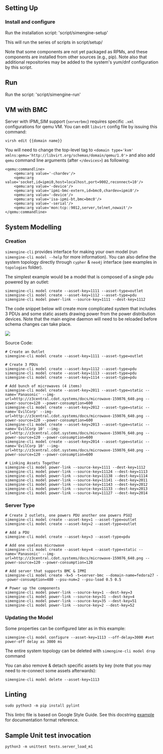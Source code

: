 ## Setting Up

### Install and configure

Run the installation script:
'script/simengine-setup'

This will run the series of scripts in script/setup/

Note that some components are not yet packaged as RPMs,
and these components are installed from other sources
(e.g., pip). Note also that additional repositories may
be added to the system's yum/dnf configuration by this
script.

## Run

Run the script:
'script/simengine-run'

## VM with BMC

Server with IPMI_SIM support (`serverbmc`) requires specific `.xml` configurations for qemu VM. You can edit `libvirt` config file 
by issuing this command:

`virsh edit {{domain name}}`

You will need to change the top-level tag to `<domain type='kvm' xmlns:qemu='http://libvirt.org/schemas/domain/qemu/1.0'>` and also add `qemu` command line arguments (after `</devices>`) as following:


    <qemu:commandline>
        <qemu:arg value='-chardev'/>
        <qemu:arg value='socket,id=ipmi0,host=localhost,port=9002,reconnect=10'/>
        <qemu:arg value='-device'/>
        <qemu:arg value='ipmi-bmc-extern,id=bmc0,chardev=ipmi0'/>
        <qemu:arg value='-device'/>
        <qemu:arg value='isa-ipmi-bt,bmc=bmc0'/>
        <qemu:arg value='-serial'/>
        <qemu:arg value='mon:tcp::9012,server,telnet,nowait'/>
    </qemu:commandline>

## System Modelling

### Creation

`simengine-cli` provides interface for making your own model (run `simengine-cli model --help` for more information). You can also define the system topology directly through `cypher`  & `neo4j` interface (see examples in `topologies` folder).

The simplest example would be a model that is composed of a single pdu powered by an outlet:

    simengine-cli model create --asset-key=1111 --asset-type=outlet
    simengine-cli model create --asset-key=1112 --asset-type=pdu
    simengine-cli model power-link --source-key=1111 --dest-key=1112

The code snippet below will create more complicated system that includes 3 PDUs and some static assets drawing power from the power distribution devices. Note that the main engine daemon will need to be reloaded before schema changes can take place.

![](https://d2mxuefqeaa7sj.cloudfront.net/s_CC16473B6C5F58570EB58EA5E80058A0D480F8E0A83C2F210CA8B571B2BEB5FA_1530046389520_sample.png)


Source Code:


    # Create an Outlet
    simengine-cli model create --asset-key=1111 --asset-type=outlet
    
    # Create 3 PDUs
    simengine-cli model create --asset-key=1112 --asset-type=pdu
    simengine-cli model create --asset-key=1113 --asset-type=pdu
    simengine-cli model create --asset-key=1114 --asset-type=pdu
    
    # Add bunch of microwaves (4 items)
    simengine-cli model create --asset-key=2011 --asset-type=static --name='Panasonic' --img-url=http://z3central.cdot.systems/docs/microwave-159076_640.png --power-source=120 --power-consumption=600
    simengine-cli model create --asset-key=2012 --asset-type=static --name='EvilCorp' --img-url=http://z3central.cdot.systems/docs/microwave-159076_640.png --power-source=120 --power-consumption=600
    simengine-cli model create --asset-key=2013 --asset-type=static --name='EvilCorp 10' --img-url=http://z3central.cdot.systems/docs/microwave-159076_640.png --power-source=120 --power-consumption=600
    simengine-cli model create --asset-key=2014 --asset-type=static --name='EvilCorp 10' --img-url=http://z3central.cdot.systems/docs/microwave-159076_640.png --power-source=120 --power-consumption=600
    
    # Linking Assets Together
    simengine-cli model power-link --source-key=1111 --dest-key=1112
    simengine-cli model power-link --source-key=11124 --dest-key=1113
    simengine-cli model power-link --source-key=11138 --dest-key=1114
    simengine-cli model power-link --source-key=11141 --dest-key=2011
    simengine-cli model power-link --source-key=11143 --dest-key=2012
    simengine-cli model power-link --source-key=11133 --dest-key=2013
    simengine-cli model power-link --source-key=11127 --dest-key=2014
    
    
### Server Type


    # Create 2 outlets, one powers PDU another one powers PSU2
    simengine-cli model create --asset-key=1 --asset-type=outlet
    simengine-cli model create --asset-key=2 --asset-type=outlet

    # Add a PDU 
    simengine-cli model create --asset-key=3 --asset-type=pdu
   
    # Add one useless microwave
    simengine-cli model create --asset-key=4 --asset-type=static --name='Panasonic' --img-url=http://z3central.cdot.systems/docs/microwave-159076_640.png --power-source=120 --power-consumption=120

    # Add server that supports BMC & IPMI
    simengine-cli model create -k=5 -t=server-bmc --domain-name=fedora27 --power-consumption=480 --psu-num=2 --psu-load 0.5 0.5

    # Power up the components
    simengine-cli model power-link --source-key=1 --dest-key=3
    simengine-cli model power-link --source-key=31 --dest-key=4
    simengine-cli model power-link --source-key=35 --dest-key=51
    simengine-cli model power-link --source-key=2 --dest-key=52

### Updating the Model

Some properties can be configured later as in this example:

`simengine-cli model configure --asset-key=1113 --off-delay=3000 #set power-off delay as 3000 ms`

The entire system topology can be deleted with `simengine-cli model drop` command

You can also remove & detach specific assets by key (note that you may need to re-connect some assets afterwards):

`simengine-cli model delete --asset-key=1113`

## Linting

`sudo python3 -m pip install pylint`

This lintrc file is based on Google Style Guide. See this docstring [example](http://sphinxcontrib-napoleon.readthedocs.io/en/latest/example_google.html) for documentation format reference.


## Sample Unit test invocation

`python3 -m unittest tests.server_load_m1`